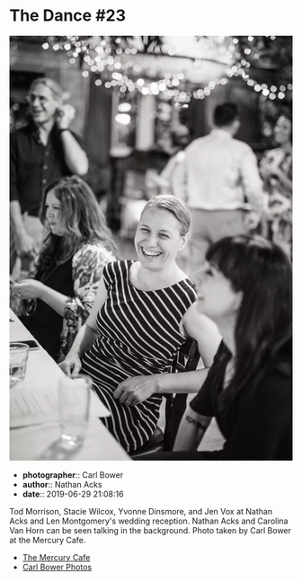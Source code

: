 # The Dance #23

![Tod Morrison, Stacie Wilcox, Yvonne Dinsmore, and Jen Vox](assets/2019-06-29-set-4-the-dance-23.webp)

* **photographer**:: Carl Bower  
* **author**:: Nathan Acks  
* **date**:: 2019-06-29 21:08:16

Tod Morrison, Stacie Wilcox, Yvonne Dinsmore, and Jen Vox at Nathan Acks and Len Montgomery's wedding reception. Nathan Acks and Carolina Van Horn can be seen talking in the background. Photo taken by Carl Bower at the Mercury Cafe.

* [The Mercury Cafe](http://mercurycafe.com)
* [Carl Bower Photos](https://carlbowerphotos.com)
